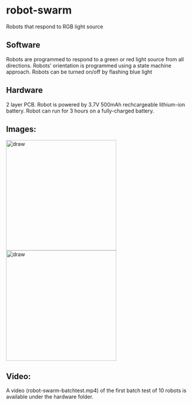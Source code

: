 # robot-swarm
Robots that respond to RGB light source

## Software
Robots are programmed to respond to a green or red light source from all directions. Robots' orientation is programmed 
using a state machine approach. Robots can be turned on/off by flashing blue light

## Hardware
2 layer PCB. Robot is powered by 3.7V 500mAh rechcargeable lithium-ion battery. Robot can run for 3 hours on a fully-charged battery.

## Images:
<img src="https://user-images.githubusercontent.com/32253756/63136181-69a60b80-bf96-11e9-8ff8-abc396743bba.jpg" alt = "draw" 
 width = "300" height = "300">
 <img src = "https://user-images.githubusercontent.com/32253756/63137005-22217e80-bf9a-11e9-9760-c7e19e35e9da.jpg" alt = "draw"
 width = "300" height = "300">
 
 ## Video:
 A video (robot-swarm-batchtest.mp4) of the first batch test of 10 robots is available under the hardware folder.
